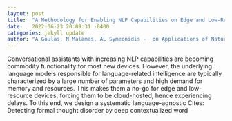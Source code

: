 ```yaml
---
layout: post
title:  "A Methodology for Enabling NLP Capabilities on Edge and Low-Resource Devices"
date:   2022-06-23 20:09:31 -0400
categories: jekyll update
author: "A Goulas, N Malamas, AL Symeonidis -  on Applications of Natural Language to , 2022"
---
```

Conversational assistants with increasing NLP capabilities are becoming commodity functionality for most new devices. However, the underlying language models responsible for language-related intelligence are typically characterized by a large number of parameters and high demand for memory and resources. This makes them a no-go for edge and low-resource devices, forcing them to be cloud-hosted, hence experiencing delays. To this end, we design a systematic language-agnostic  Cites: Detecting formal thought disorder by deep contextualized word